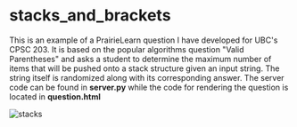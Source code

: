 # stacks_and_brackets

This is an example of a PrairieLearn question I have developed for UBC's CPSC 203. It is based on the popular algorithms question "Valid Parentheses" and asks a student to determine the maximum number of items that will be pushed onto a stack structure given an input string. The string itself is randomized along with its corresponding answer. The server code can be found in **server.py** while the code for rendering the question is located in **question.html**

![stacks](https://user-images.githubusercontent.com/57234733/139970575-b88fadcc-0f78-4e8c-a904-ea7d3c5d63d4.png)

